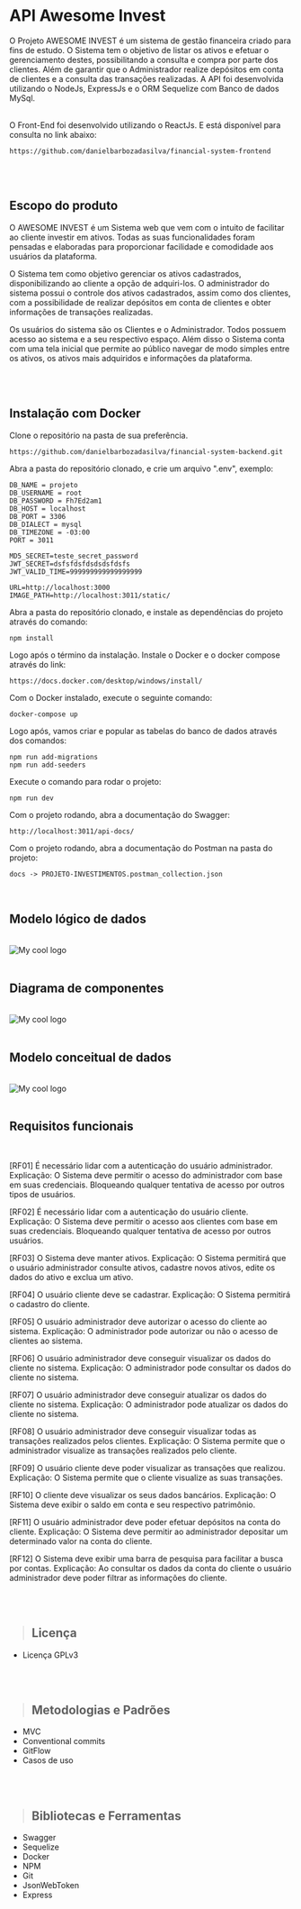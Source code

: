 # **API Awesome Invest**
O Projeto AWESOME INVEST é um sistema de gestão financeira criado para fins de estudo. O Sistema tem o objetivo de listar os ativos e efetuar o gerenciamento destes, possibilitando a consulta e compra por parte dos clientes. Além de garantir que o Administrador realize depósitos em conta de clientes e a consulta das transações realizadas.
A API foi desenvolvida utilizando o NodeJs, ExpressJs e o ORM Sequelize com Banco de dados MySql.
<br/>
<br/>

O Front-End foi desenvolvido utilizando o ReactJs. E está disponível para consulta no link abaixo:
```
https://github.com/danielbarbozadasilva/financial-system-frontend
```
<br/>
<br/>

## **Escopo do produto**
O AWESOME INVEST é um Sistema web que vem com o intuito de facilitar ao cliente investir em ativos. Todas as suas funcionalidades foram pensadas e elaboradas para proporcionar facilidade e comodidade aos usuários da plataforma.

O Sistema tem como objetivo gerenciar os ativos cadastrados, disponibilizando ao cliente a opção de adquiri-los. O administrador do sistema possui o controle dos ativos cadastrados, assim como dos clientes, com a possibilidade de realizar depósitos em conta de clientes e obter informações de transações realizadas.

Os usuários do sistema são os Clientes e o Administrador. Todos possuem acesso ao sistema e a seu respectivo espaço. Além disso o Sistema conta com uma tela inicial que permite ao público navegar de modo simples entre os ativos, os ativos mais adquiridos e informações da plataforma.

<br/>
<br/>

## **Instalação com Docker**
Clone o repositório na pasta de sua preferência.
```
https://github.com/danielbarbozadasilva/financial-system-backend.git
```

Abra a pasta do repositório clonado, e crie um arquivo ".env", exemplo:
```
DB_NAME = projeto
DB_USERNAME = root
DB_PASSWORD = Fh7Ed2am1
DB_HOST = localhost
DB_PORT = 3306
DB_DIALECT = mysql
DB_TIMEZONE = -03:00
PORT = 3011

MD5_SECRET=teste_secret_password
JWT_SECRET=dsfsfdsfdsdsdsfdsfs
JWT_VALID_TIME=999999999999999999

URL=http://localhost:3000
IMAGE_PATH=http://localhost:3011/static/
```

Abra a pasta do repositório clonado, e instale as dependências do projeto através do comando:
```
npm install
```

Logo após o término da instalação. Instale o Docker e o docker compose através do link: 
```
https://docs.docker.com/desktop/windows/install/
```
Com o Docker instalado, execute o seguinte comando:
```
docker-compose up
``` 

Logo após, vamos criar e popular as tabelas do banco de dados através dos comandos:
```
npm run add-migrations
npm run add-seeders
```

Execute o comando para rodar o projeto:
```
npm run dev
```

Com o projeto rodando, abra a documentação do Swagger:
```
http://localhost:3011/api-docs/
```

Com o projeto rodando, abra a documentação do Postman na pasta do projeto:
```
docs -> PROJETO-INVESTIMENTOS.postman_collection.json
```
<br/>


## **Modelo lógico de dados**
<br/>
<img src="./docs/Logical_Schema.jpg" alt="My cool logo"/>
<br/>
<br/>

## **Diagrama de componentes**
<br/>
<img src="./docs/Components.png" alt="My cool logo"/>
<br/>
<br/>

## **Modelo conceitual de dados**
<br/>
<img src="./docs/Conceptual_Schema.jpg" alt="My cool logo"/>
<br/>
<br/>

## **Requisitos funcionais**
<br/>

[RF01] É necessário lidar com a autenticação do usuário administrador. Explicação: O Sistema deve permitir o acesso do administrador com base em suas credenciais. Bloqueando qualquer tentativa de acesso por outros tipos de usuários.

[RF02] É necessário lidar com a autenticação do usuário cliente. Explicação: O Sistema deve permitir o acesso aos clientes com base em suas credenciais. Bloqueando qualquer tentativa de acesso por outros usuários.

[RF03] O Sistema deve manter ativos. Explicação: O Sistema permitirá que o usuário administrador consulte ativos, cadastre novos ativos, edite os dados do ativo e exclua um ativo.

[RF04] O usuário cliente deve se cadastrar. Explicação: O Sistema permitirá o cadastro do cliente.

[RF05] O usuário administrador deve autorizar o acesso do cliente ao sistema. Explicação: O administrador pode autorizar ou não o acesso de clientes ao sistema.

[RF06] O usuário administrador deve conseguir visualizar os dados do cliente no sistema. Explicação: O administrador pode consultar os dados do cliente no sistema.

[RF07] O usuário administrador deve conseguir atualizar os dados do cliente no sistema. Explicação: O administrador pode atualizar os dados do cliente no sistema.

[RF08] O usuário administrador deve conseguir visualizar todas as transações realizados pelos clientes. Explicação: O Sistema permite que o administrador visualize as transações realizados pelo cliente.

[RF09] O usuário cliente deve poder visualizar as transações que realizou. Explicação: O Sistema permite que o cliente visualize as suas transações.

[RF10] O cliente deve visualizar os seus dados bancários. Explicação: O Sistema deve exibir o saldo em conta e seu respectivo patrimônio.

[RF11] O usuário administrador deve poder efetuar depósitos na conta do cliente. Explicação: O Sistema deve permitir ao administrador depositar um determinado valor na conta do cliente.

[RF12] O Sistema deve exibir uma barra de pesquisa para facilitar a busca por contas. Explicação: Ao consultar os dados da conta do cliente o usuário administrador deve poder filtrar as informações do cliente.

<br/>
<br/>

> ## Licença
- Licença GPLv3
<br/>
<br/>

> ## Metodologias e Padrões
* MVC
* Conventional commits
* GitFlow
* Casos de uso
<br/>
<br/>

> ## Bibliotecas e Ferramentas
* Swagger
* Sequelize
* Docker
* NPM
* Git
* JsonWebToken
* Express
